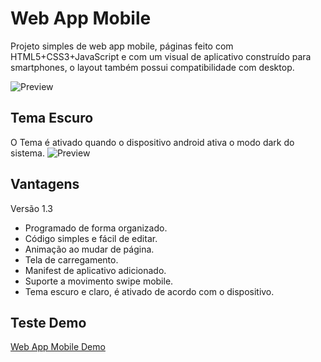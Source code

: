 # Web App Mobile
Projeto simples de web app mobile, páginas feito com HTML5+CSS3+JavaScript e com um visual de aplicativo construído para smartphones, o layout também possui compatibilidade com desktop.


 ![Preview](data/img/preview.gif)

## Tema Escuro
O Tema é ativado quando o dispositivo android ativa o modo dark do sistema.
 ![Preview](data/img/preview2.gif)


 ## Vantagens
 Versão 1.3
 * Programado de forma organizado.
 * Código simples e fácil de editar.
 * Animação ao mudar de página.
 * Tela de carregamento.
 * Manifest de aplicativo adicionado.
 * Suporte a movimento swipe mobile.
 * Tema escuro e claro, é ativado de acordo com o dispositivo.

 ## Teste Demo
 [Web App Mobile Demo](https://treviasxk.github.io/WebAppMobile/)